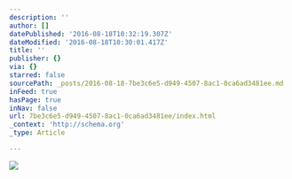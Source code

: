 ```yaml
---
description: ''
author: []
datePublished: '2016-08-18T10:32:19.307Z'
dateModified: '2016-08-18T10:30:01.417Z'
title: ''
publisher: {}
via: {}
starred: false
sourcePath: _posts/2016-08-18-7be3c6e5-d949-4507-8ac1-0ca6ad3481ee.md
inFeed: true
hasPage: true
inNav: false
url: 7be3c6e5-d949-4507-8ac1-0ca6ad3481ee/index.html
_context: 'http://schema.org'
_type: Article

---
```

![](https://the-grid-user-content.s3-us-west-2.amazonaws.com/f6e762b0-2c9b-44de-af5f-669af6318bcd.jpg)